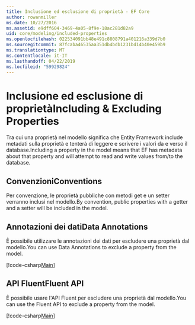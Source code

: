 ```yaml
---
title: Inclusione ed esclusione di proprietà - EF Core
author: rowanmiller
ms.date: 10/27/2016
ms.assetid: e9dff604-3469-4a05-8f9e-18ac281d82a9
uid: core/modeling/included-properties
ms.openlocfilehash: 022534091bb48e491c8808791a401216a339d7b0
ms.sourcegitcommit: 87fcaba46535aa351db4bdb1231bd14b40e459b9
ms.translationtype: MT
ms.contentlocale: it-IT
ms.lasthandoff: 04/22/2019
ms.locfileid: "59929824"
---
```

# <a name="including--excluding-properties"></a><span data-ttu-id="06c8a-102">Inclusione ed esclusione di proprietà</span><span class="sxs-lookup"><span data-stu-id="06c8a-102">Including & Excluding Properties</span></span>

<span data-ttu-id="06c8a-103">Tra cui una proprietà nel modello significa che Entity Framework include metadati sulla proprietà e tenterà di leggere e scrivere i valori da e verso il database.</span><span class="sxs-lookup"><span data-stu-id="06c8a-103">Including a property in the model means that EF has metadata about that property and will attempt to read and write values from/to the database.</span></span>

## <a name="conventions"></a><span data-ttu-id="06c8a-104">Convenzioni</span><span class="sxs-lookup"><span data-stu-id="06c8a-104">Conventions</span></span>

<span data-ttu-id="06c8a-105">Per convenzione, le proprietà pubbliche con metodi get e un setter verranno inclusi nel modello.</span><span class="sxs-lookup"><span data-stu-id="06c8a-105">By convention, public properties with a getter and a setter will be included in the model.</span></span>

## <a name="data-annotations"></a><span data-ttu-id="06c8a-106">Annotazioni dei dati</span><span class="sxs-lookup"><span data-stu-id="06c8a-106">Data Annotations</span></span>

<span data-ttu-id="06c8a-107">È possibile utilizzare le annotazioni dei dati per escludere una proprietà dal modello.</span><span class="sxs-lookup"><span data-stu-id="06c8a-107">You can use Data Annotations to exclude a property from the model.</span></span>

[!code-csharp[Main](../../../samples/core/Modeling/DataAnnotations/Samples/IgnoreProperty.cs?highlight=17)]

## <a name="fluent-api"></a><span data-ttu-id="06c8a-108">API Fluent</span><span class="sxs-lookup"><span data-stu-id="06c8a-108">Fluent API</span></span>

<span data-ttu-id="06c8a-109">È possibile usare l'API Fluent per escludere una proprietà dal modello.</span><span class="sxs-lookup"><span data-stu-id="06c8a-109">You can use the Fluent API to exclude a property from the model.</span></span>

[!code-csharp[Main](../../../samples/core/Modeling/FluentAPI/Samples/IgnoreProperty.cs?highlight=12,13)]
